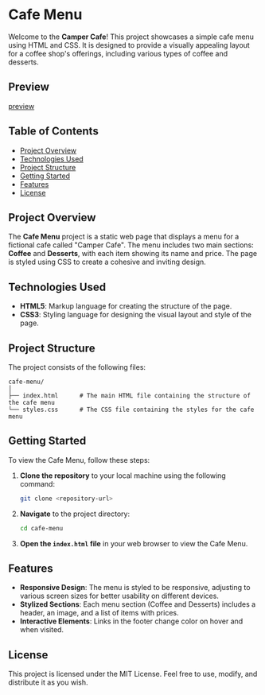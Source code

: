 # Cafe Menu

Welcome to the **Camper Cafe**! This project showcases a simple cafe menu using HTML and CSS. It is designed to provide a visually appealing layout for a coffee shop's offerings, including various types of coffee and desserts.

## Preview
[preview](preview.png)

## Table of Contents

- [Project Overview](#project-overview)
- [Technologies Used](#technologies-used)
- [Project Structure](#project-structure)
- [Getting Started](#getting-started)
- [Features](#features)
- [License](#license)

## Project Overview

The **Cafe Menu** project is a static web page that displays a menu for a fictional cafe called "Camper Cafe". The menu includes two main sections: **Coffee** and **Desserts**, with each item showing its name and price. The page is styled using CSS to create a cohesive and inviting design.

## Technologies Used

- **HTML5**: Markup language for creating the structure of the page.
- **CSS3**: Styling language for designing the visual layout and style of the page.

## Project Structure

The project consists of the following files:

```
cafe-menu/
│
├── index.html      # The main HTML file containing the structure of the cafe menu
└── styles.css      # The CSS file containing the styles for the cafe menu
```

## Getting Started

To view the Cafe Menu, follow these steps:

1. **Clone the repository** to your local machine using the following command:

    ```bash
    git clone <repository-url>
    ```

2. **Navigate** to the project directory:

    ```bash
    cd cafe-menu
    ```

3. **Open the `index.html` file** in your web browser to view the Cafe Menu.

## Features

- **Responsive Design**: The menu is styled to be responsive, adjusting to various screen sizes for better usability on different devices.
- **Stylized Sections**: Each menu section (Coffee and Desserts) includes a header, an image, and a list of items with prices.
- **Interactive Elements**: Links in the footer change color on hover and when visited.

## License

This project is licensed under the MIT License. Feel free to use, modify, and distribute it as you wish.